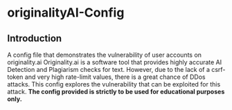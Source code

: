 # originalityAI-Config
## Introduction
A config file that demonstrates the vulnerability of user accounts on originality.ai
Originality.ai is a software tool that provides highly accurate AI Detection and Plagiarism checks for text. 
However, due to the lack of a csrf-token and very high rate-limit values, there is a great chance of DDos attacks. 
This config explores the vulnerability that can be exploited for this attack. 
**The config provided is strictly to be used for educational purposes only.**


